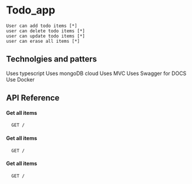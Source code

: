 # Todo_app

    User can add todo items [*]
    user can delete todo items [*]
    user can update todo items [*]
    user can erase all items [*]
    
## Technolgies and patters

Uses typescript 
Uses mongoDB cloud 
Uses MVC 
Uses Swagger for DOCS 
Use Docker 

## API Reference

#### Get all items

```
  GET /
```

#### Get all items

```
  GET /
```
#### Get all items

```
  GET /
```
